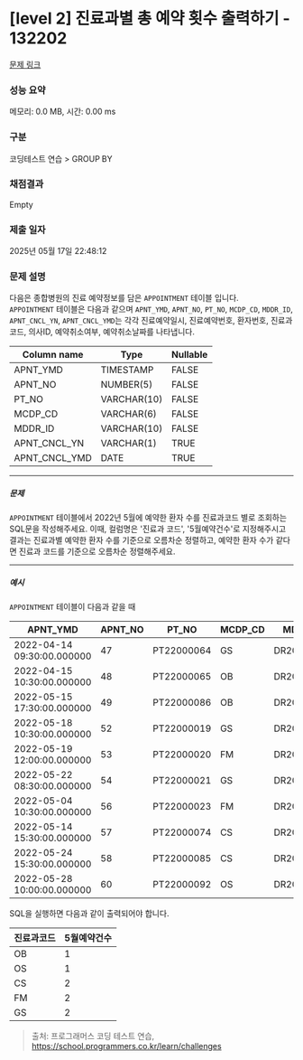 # [level 2] 진료과별 총 예약 횟수 출력하기 - 132202 

[문제 링크](https://school.programmers.co.kr/learn/courses/30/lessons/132202) 

### 성능 요약

메모리: 0.0 MB, 시간: 0.00 ms

### 구분

코딩테스트 연습 > GROUP BY

### 채점결과

Empty

### 제출 일자

2025년 05월 17일 22:48:12

### 문제 설명

<p>다음은 종합병원의 진료 예약정보를 담은 <code>APPOINTMENT</code> 테이블 입니다.<br>
<code>APPOINTMENT</code> 테이블은 다음과 같으며 <code>APNT_YMD</code>, <code>APNT_NO</code>, <code>PT_NO</code>, <code>MCDP_CD</code>, <code>MDDR_ID</code>, <code>APNT_CNCL_YN</code>, <code>APNT_CNCL_YMD</code>는 각각 진료예약일시, 진료예약번호, 환자번호, 진료과코드, 의사ID, 예약취소여부, 예약취소날짜를 나타냅니다.</p>
<table class="table">
        <thead><tr>
<th>Column name</th>
<th>Type</th>
<th>Nullable</th>
</tr>
</thead>
        <tbody><tr>
<td>APNT_YMD</td>
<td>TIMESTAMP</td>
<td>FALSE</td>
</tr>
<tr>
<td>APNT_NO</td>
<td>NUMBER(5)</td>
<td>FALSE</td>
</tr>
<tr>
<td>PT_NO</td>
<td>VARCHAR(10)</td>
<td>FALSE</td>
</tr>
<tr>
<td>MCDP_CD</td>
<td>VARCHAR(6)</td>
<td>FALSE</td>
</tr>
<tr>
<td>MDDR_ID</td>
<td>VARCHAR(10)</td>
<td>FALSE</td>
</tr>
<tr>
<td>APNT_CNCL_YN</td>
<td>VARCHAR(1)</td>
<td>TRUE</td>
</tr>
<tr>
<td>APNT_CNCL_YMD</td>
<td>DATE</td>
<td>TRUE</td>
</tr>
</tbody>
      </table>
<hr>

<h5>문제</h5>

<p><code>APPOINTMENT</code> 테이블에서 2022년 5월에 예약한 환자 수를 진료과코드 별로 조회하는 SQL문을 작성해주세요. 이때, 컬럼명은 '진료과 코드', '5월예약건수'로 지정해주시고 결과는 진료과별 예약한 환자 수를 기준으로 오름차순 정렬하고, 예약한 환자 수가 같다면 진료과 코드를 기준으로 오름차순 정렬해주세요.</p>

<hr>

<h5>예시</h5>

<p><code>APPOINTMENT</code> 테이블이 다음과 같을 때</p>
<table class="table">
        <thead><tr>
<th>APNT_YMD</th>
<th>APNT_NO</th>
<th>PT_NO</th>
<th>MCDP_CD</th>
<th>MDDR_ID</th>
<th>APNT_CNCL_YN</th>
<th>APNT_CNCL_YMD</th>
</tr>
</thead>
        <tbody><tr>
<td>2022-04-14 09:30:00.000000</td>
<td>47</td>
<td>PT22000064</td>
<td>GS</td>
<td>DR20170123</td>
<td>N</td>
<td>NULL</td>
</tr>
<tr>
<td>2022-04-15 10:30:00.000000</td>
<td>48</td>
<td>PT22000065</td>
<td>OB</td>
<td>DR20100231</td>
<td>N</td>
<td>NULL</td>
</tr>
<tr>
<td>2022-05-15 17:30:00.000000</td>
<td>49</td>
<td>PT22000086</td>
<td>OB</td>
<td>DR20100231</td>
<td>N</td>
<td>NULL</td>
</tr>
<tr>
<td>2022-05-18 10:30:00.000000</td>
<td>52</td>
<td>PT22000019</td>
<td>GS</td>
<td>DR20100039</td>
<td>N</td>
<td>NULL</td>
</tr>
<tr>
<td>2022-05-19 12:00:00.000000</td>
<td>53</td>
<td>PT22000020</td>
<td>FM</td>
<td>DR20010112</td>
<td>N</td>
<td>NULL</td>
</tr>
<tr>
<td>2022-05-22 08:30:00.000000</td>
<td>54</td>
<td>PT22000021</td>
<td>GS</td>
<td>DR20100039</td>
<td>N</td>
<td>NULL</td>
</tr>
<tr>
<td>2022-05-04 10:30:00.000000</td>
<td>56</td>
<td>PT22000023</td>
<td>FM</td>
<td>DR20090112</td>
<td>N</td>
<td>NULL</td>
</tr>
<tr>
<td>2022-05-14 15:30:00.000000</td>
<td>57</td>
<td>PT22000074</td>
<td>CS</td>
<td>DR20200012</td>
<td>N</td>
<td>NULL</td>
</tr>
<tr>
<td>2022-05-24 15:30:00.000000</td>
<td>58</td>
<td>PT22000085</td>
<td>CS</td>
<td>DR20200012</td>
<td>N</td>
<td>NULL</td>
</tr>
<tr>
<td>2022-05-28 10:00:00.000000</td>
<td>60</td>
<td>PT22000092</td>
<td>OS</td>
<td>DR20100031</td>
<td>N</td>
<td>NULL</td>
</tr>
</tbody>
      </table>
<p>SQL을 실행하면 다음과 같이 출력되어야 합니다.</p>
<table class="table">
        <thead><tr>
<th>진료과코드</th>
<th>5월예약건수</th>
</tr>
</thead>
        <tbody><tr>
<td>OB</td>
<td>1</td>
</tr>
<tr>
<td>OS</td>
<td>1</td>
</tr>
<tr>
<td>CS</td>
<td>2</td>
</tr>
<tr>
<td>FM</td>
<td>2</td>
</tr>
<tr>
<td>GS</td>
<td>2</td>
</tr>
</tbody>
      </table>

> 출처: 프로그래머스 코딩 테스트 연습, https://school.programmers.co.kr/learn/challenges